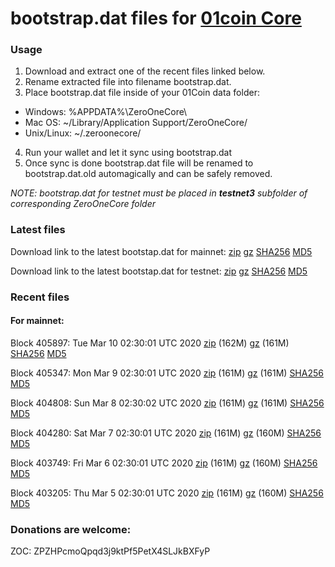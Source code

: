 # bootstrap.dat files for [01coin Core](https://01coin.io)

### Usage

1. Download and extract one of the recent files linked below.
2. Rename extracted file into filename bootstrap.dat.
3. Place bootstrap.dat file inside of your 01Coin data folder:
 - Windows: %APPDATA%\ZeroOneCore\
 - Mac OS: ~/Library/Application Support/ZeroOneCore/
 - Unix/Linux: ~/.zeroonecore/
4. Run your wallet and let it sync using bootstrap.dat
5. Once sync is done bootstrap.dat file will be renamed to bootstrap.dat.old automagically and can be safely removed.

_NOTE: bootstrap.dat for testnet must be placed in **testnet3** subfolder of corresponding ZeroOneCore folder_

### Latest files
Download link to the latest bootstap.dat for mainnet: [zip](https://files.01coin.io/mainnet/bootstrap.dat.zip) [gz](https://files.01coin.io/mainnet/bootstrap.dat.tar.gz) [SHA256](https://files.01coin.io/mainnet/sha256.txt) [MD5](https://files.01coin.io/mainnet/md5.txt)

Download link to the latest bootstap.dat for testnet: [zip](https://files.01coin.io/testnet/bootstrap.dat.zip) [gz](https://files.01coin.io/testnet/bootstrap.dat.tar.gz) [SHA256](https://files.01coin.io/testnet/sha256.txt) [MD5](https://files.01coin.io/testnet/md5.txt)

### Recent files

#### For mainnet:

Block 405897: Tue Mar 10 02:30:01 UTC 2020 [zip](https://files.01coin.io/mainnet/2020-03-10/bootstrap.dat.zip) (162M) [gz](https://files.01coin.io/mainnet/2020-03-10/bootstrap.dat.tar.gz) (161M) [SHA256](https://files.01coin.io/mainnet/2020-03-10/sha256.txt) [MD5](https://files.01coin.io/mainnet/2020-03-10/md5.txt)

Block 405347: Mon Mar  9 02:30:01 UTC 2020 [zip](https://files.01coin.io/mainnet/2020-03-09/bootstrap.dat.zip) (161M) [gz](https://files.01coin.io/mainnet/2020-03-09/bootstrap.dat.tar.gz) (161M) [SHA256](https://files.01coin.io/mainnet/2020-03-09/sha256.txt) [MD5](https://files.01coin.io/mainnet/2020-03-09/md5.txt)

Block 404808: Sun Mar  8 02:30:02 UTC 2020 [zip](https://files.01coin.io/mainnet/2020-03-08/bootstrap.dat.zip) (161M) [gz](https://files.01coin.io/mainnet/2020-03-08/bootstrap.dat.tar.gz) (161M) [SHA256](https://files.01coin.io/mainnet/2020-03-08/sha256.txt) [MD5](https://files.01coin.io/mainnet/2020-03-08/md5.txt)

Block 404280: Sat Mar  7 02:30:01 UTC 2020 [zip](https://files.01coin.io/mainnet/2020-03-07/bootstrap.dat.zip) (161M) [gz](https://files.01coin.io/mainnet/2020-03-07/bootstrap.dat.tar.gz) (160M) [SHA256](https://files.01coin.io/mainnet/2020-03-07/sha256.txt) [MD5](https://files.01coin.io/mainnet/2020-03-07/md5.txt)

Block 403749: Fri Mar  6 02:30:01 UTC 2020 [zip](https://files.01coin.io/mainnet/2020-03-06/bootstrap.dat.zip) (161M) [gz](https://files.01coin.io/mainnet/2020-03-06/bootstrap.dat.tar.gz) (160M) [SHA256](https://files.01coin.io/mainnet/2020-03-06/sha256.txt) [MD5](https://files.01coin.io/mainnet/2020-03-06/md5.txt)

Block 403205: Thu Mar  5 02:30:01 UTC 2020 [zip](https://files.01coin.io/mainnet/2020-03-05/bootstrap.dat.zip) (161M) [gz](https://files.01coin.io/mainnet/2020-03-05/bootstrap.dat.tar.gz) (160M) [SHA256](https://files.01coin.io/mainnet/2020-03-05/sha256.txt) [MD5](https://files.01coin.io/mainnet/2020-03-05/md5.txt)


### Donations are welcome:

ZOC: ZPZHPcmoQpqd3j9ktPf5PetX4SLJkBXFyP
